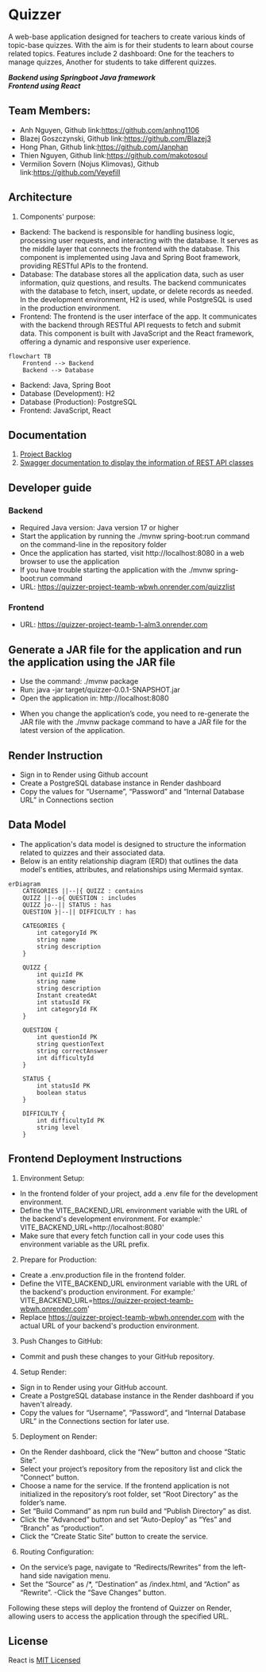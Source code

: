 # Quizzer

A web-base application designed for teachers to create various kinds of topic-base quizzes. With the aim is for their
students to learn about course related topics. Features include 2 dashboard: One for the teachers to manage quizzes,
Another for students to take different quizzes.

***Backend using Springboot Java framework***<br>
***Frontend using React***

## Team Members:

- Anh Nguyen, Github link:<https://github.com/anhng1106>
- Blazej Goszczynski, Github link:<https://github.com/Blazej3>
- Hong Phan, Github link:<https://github.com/Janphan>
- Thien Nguyen, Github link:<https://github.com/makotosoul>
- Vermilion Sovern (Nojus Klimovas), Github link:<https://github.com/Veyefill>

## Architecture

1. Components' purpose:

- Backend: The backend is responsible for handling business logic, processing user requests, and interacting with the
  database. It serves as the middle layer that connects the frontend with the database.
  This component is implemented using Java and Spring Boot framework, providing RESTful APIs to the frontend.
- Database: The database stores all the application data, such as user information, quiz questions, and results. The
  backend communicates with the database to fetch, insert, update, or delete records as needed.
  In the development environment, H2 is used, while PostgreSQL is used in the production environment.
- Frontend: The frontend is the user interface of the app. It communicates with the backend through RESTful API requests
  to fetch and submit data.
  This component is built with JavaScript and the React framework, offering a dynamic and responsive user experience.

```mermaid
flowchart TB
    Frontend --> Backend
    Backend --> Database
```

- Backend: Java, Spring Boot
- Database (Development): H2
- Database (Production): PostgreSQL
- Frontend: JavaScript, React

## Documentation

1. [Project Backlog](https://github.com/orgs/softProTeam1/projects/1)
2. [Swagger documentation to display the information of REST API classes](https://quizzer-project-teamb-wbwh.onrender.com/swagger-ui/index.html)

## Developer guide

### Backend

- Required Java version: Java version 17 or higher
- Start the application by running the ./mvnw spring-boot:run command on the command-line in the repository folder
- Once the application has started, visit http://localhost:8080 in a web browser to use the application
- If you have trouble starting the application with the ./mvnw spring-boot:run command
- URL: https://quizzer-project-teamb-wbwh.onrender.com/quizzlist

### Frontend

- URL: https://quizzer-project-teamb-1-alm3.onrender.com

## Generate a JAR file for the application and run the application using the JAR file

- Use the command: ./mvnw package
- Run: java -jar target/quizzer-0.0.1-SNAPSHOT.jar
- Open the application in:  http://localhost:8080

* When you change the application’s code, you need to re-generate the JAR file with the ./mvnw package command to have a
  JAR file for the latest version of the application.

## Render Instruction

- Sign in to Render using Github account
- Create a PostgreSQL database instance in Render dashboard
- Copy the values for “Username”, “Password” and “Internal Database URL” in Connections section

## Data Model

- The application's data model is designed to structure the information related to quizzes and their associated data.
- Below is an entity relationship diagram (ERD) that outlines the data model's entities, attributes, and relationships
  using Mermaid syntax.

```mermaid
erDiagram
    CATEGORIES ||--|{ QUIZZ : contains
    QUIZZ ||--o{ QUESTION : includes
    QUIZZ }o--|| STATUS : has
    QUESTION }|--|| DIFFICULTY : has

    CATEGORIES {
        int categoryId PK
        string name
        string description
    }

    QUIZZ {
        int quizId PK
        string name
        string description
        Instant createdAt
        int statusId FK
        int categoryId FK
    }

    QUESTION {
        int questionId PK
        string questionText
        string correctAnswer
        int difficultyId
    }

    STATUS {
        int statusId PK
        boolean status
    }

    DIFFICULTY {
        int difficultyId PK
        string level
    }
```

## Frontend Deployment Instructions

1. Environment Setup:

- In the frontend folder of your project, add a .env file for the development environment.
- Define the VITE_BACKEND_URL environment variable with the URL of the backend's development environment. For example:'
  VITE_BACKEND_URL=http://localhost:8080'
- Make sure that every fetch function call in your code uses this environment variable as the URL prefix.

2. Prepare for Production:

- Create a .env.production file in the frontend folder.
- Define the VITE_BACKEND_URL environment variable with the URL of the backend's production environment. For example:'
  VITE_BACKEND_URL=https://quizzer-project-teamb-wbwh.onrender.com'
- Replace https://quizzer-project-teamb-wbwh.onrender.com with the actual URL of your backend's production environment.

3. Push Changes to GitHub:

- Commit and push these changes to your GitHub repository.

4. Setup Render:

- Sign in to Render using your GitHub account.
- Create a PostgreSQL database instance in the Render dashboard if you haven't already.
- Copy the values for “Username”, “Password”, and “Internal Database URL” in the Connections section for later use.

5. Deployment on Render:

- On the Render dashboard, click the “New” button and choose “Static Site”.
- Select your project’s repository from the repository list and click the “Connect” button.
- Choose a name for the service. If the frontend application is not initialized in the repository’s root folder, set
  “Root Directory” as the folder’s name.
- Set “Build Command” as npm run build and “Publish Directory” as dist.
- Click the “Advanced” button and set “Auto-Deploy” as “Yes” and “Branch” as “production”.
- Click the “Create Static Site” button to create the service.

6. Routing Configuration:

- On the service’s page, navigate to “Redirects/Rewrites” from the left-hand side navigation menu.
- Set the “Source” as /*, “Destination” as /index.html, and “Action” as “Rewrite”.
  -Click the “Save Changes” button.

Following these steps will deploy the frontend of Quizzer on Render, allowing users to access the application through
the specified URL.

## License

React is [MIT Licensed](./LICENSE.txt)